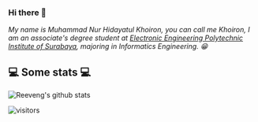 ### Hi there 👋

<!--
**Khoiron14/Khoiron14** is a ✨ _special_ ✨ repository because its `README.md` (this file) appears on your GitHub profile.

Here are some ideas to get you started:

- 🔭 I’m currently working on ...
- 🌱 I’m currently learning ...
- 👯 I’m looking to collaborate on ...
- 🤔 I’m looking for help with ...
- 💬 Ask me about ...
- 📫 How to reach me: ...
- 😄 Pronouns: ...
- ⚡ Fun fact: ...
-->

<p><em>My name is Muhammad Nur Hidayatul Khoiron, you can call me Khoiron, I am an associate's degree student at <a href="https://www.pens.ac.id/">Electronic Engineering Polytechnic Institute of Surabaya</a>, majoring in Informatics Engineering. 😁</br>
</em></p>

<h2>💻 Some stats 💻</h2>

![Reeveng's github stats](https://github-readme-stats.vercel.app/api?username=Khoiron14&show_icons=true&title_color=fff&icon_color=79ff97&text_color=9f9f9f&bg_color=151515)

![visitors](https://visitor-badge.laobi.icu/badge?page_id=Khoiron14.Khoiron14)
